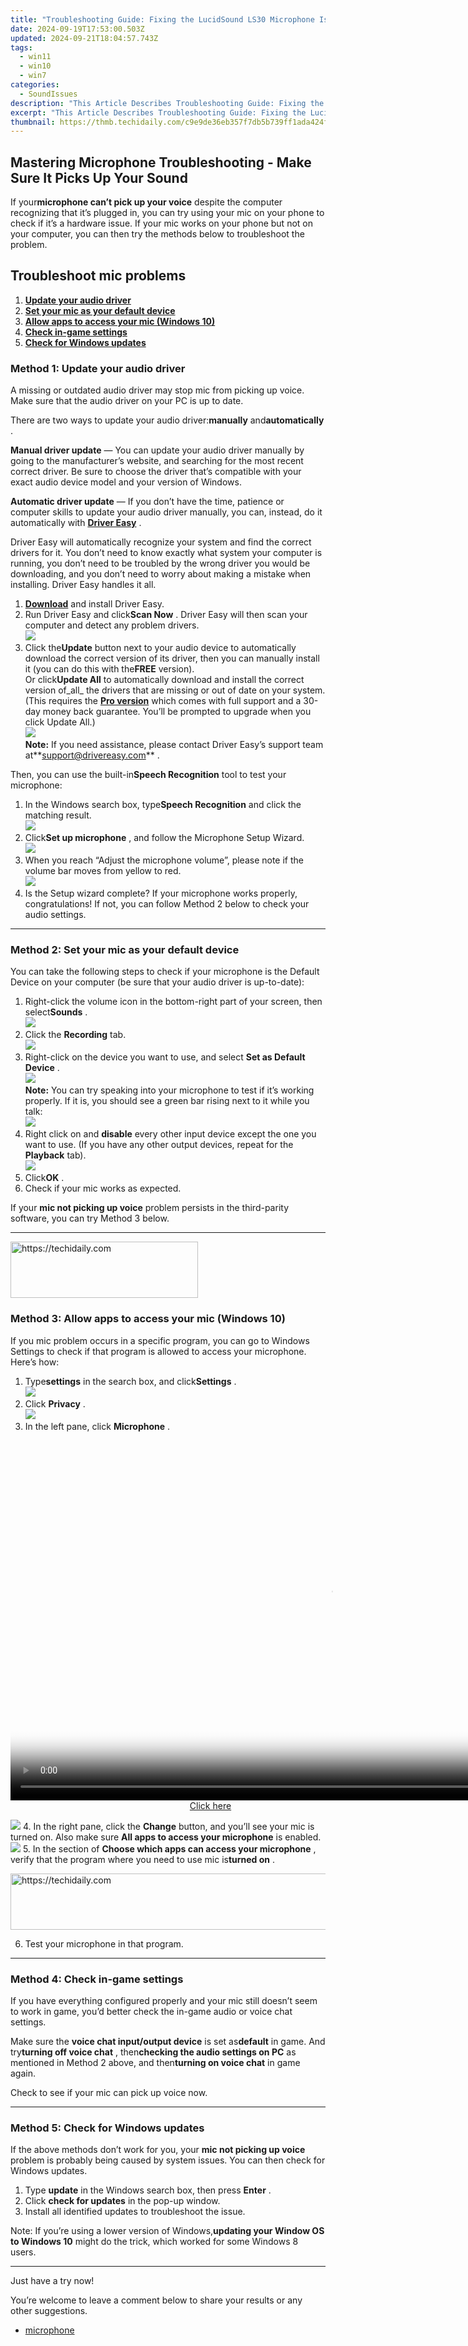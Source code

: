 ```yaml
---
title: "Troubleshooting Guide: Fixing the LucidSound LS30 Microphone Issue"
date: 2024-09-19T17:53:00.503Z
updated: 2024-09-21T18:04:57.743Z
tags:
  - win11
  - win10
  - win7
categories:
  - SoundIssues
description: "This Article Describes Troubleshooting Guide: Fixing the LucidSound LS30 Microphone Issue"
excerpt: "This Article Describes Troubleshooting Guide: Fixing the LucidSound LS30 Microphone Issue"
thumbnail: https://thmb.techidaily.com/c9e9de36eb357f7db5b739ff1ada424f8276ace6815f6a294b656d072c86df72.jpg
---
```


## Mastering Microphone Troubleshooting - Make Sure It Picks Up Your Sound

If your**microphone can’t pick up your voice** despite the computer recognizing that it’s plugged in, you can try using your mic on your phone to check if it’s a hardware issue. If your mic works on your phone but not on your computer, you can then try the methods below to troubleshoot the problem.

## Troubleshoot mic problems

1. [**Update your audio driver**](https://tools.techidaily.com/drivereasy/download/)
2. **[Set your mic as your default device](https://tools.techidaily.com/drivereasy/download/)**
3. [**Allow apps to access your mic (Windows 10)**](https://www.drivereasy.com/knowledge/how-to-fix-microphone-not-picking-up-voice/#m3)
4. [**Check in-game settings**](https://tools.techidaily.com/drivereasy/download/)
5. [**Check for Windows updates**](https://tools.techidaily.com/drivereasy/download/)

### Method 1: Update your audio driver

 A missing or outdated audio driver may stop mic from picking up voice. Make sure that the audio driver on your PC is up to date.

 There are two ways to update your audio driver:**manually** and**automatically** .

**Manual driver update** — You can update your audio driver manually by going to the manufacturer’s website, and searching for the most recent correct driver. Be sure to choose the driver that’s compatible with your exact audio device model and your version of Windows.

**Automatic driver update** — If you don’t have the time, patience or computer skills to update your audio driver manually, you can, instead, do it automatically with **[Driver Easy](https://tools.techidaily.com/drivereasy/download/)**  .

 Driver Easy will automatically recognize your system and find the correct drivers for it. You don’t need to know exactly what system your computer is running, you don’t need to be troubled by the wrong driver you would be downloading, and you don’t need to worry about making a mistake when installing. Driver Easy handles it all.

1. [**Download**](https://tools.techidaily.com/drivereasy/download/) and install Driver Easy.
2. Run Driver Easy and click**Scan Now** . Driver Easy will then scan your computer and detect any problem drivers.  
![](https://images.drivereasy.com/wp-content/uploads/2018/10/img_5bc5ca944cbd9.jpg)
3. Click the**Update** button next to your audio device to automatically download the correct version of its driver, then you can manually install it (you can do this with the**FREE** version).  
 Or click**Update All** to automatically download and install the correct version of_all_ the drivers that are missing or out of date on your system. (This requires the **[Pro version](https://tools.techidaily.com/drivereasy/download/)**  which comes with full support and a 30-day money back guarantee. You’ll be prompted to upgrade when you click Update All.)  
![](https://images.drivereasy.com/wp-content/uploads/2018/10/img_5bc5cb179f761.jpg)  
**Note:** If you need assistance, please contact Driver Easy’s support team at**<support@drivereasy.com>** .

 Then, you can use the built-in**Speech Recognition** tool to test your microphone:

1. In the Windows search box, type**Speech Recognition** and click the matching result.  
![](https://images.drivereasy.com/wp-content/uploads/2018/10/img_5bc6b1b9d9696.jpg)
2. Click**Set up microphone** , and follow the Microphone Setup Wizard.  
![](https://images.drivereasy.com/wp-content/uploads/2018/10/img_5bc6b23de4e69.jpg)
3. When you reach “Adjust the microphone volume”, please note if the volume bar moves from yellow to red.  
![](https://images.drivereasy.com/wp-content/uploads/2018/10/img_5bc6b3b757a02.jpg)
4. Is the Setup wizard complete? If your microphone works properly, congratulations! If not, you can follow Method 2 below to check your audio settings.

---

### Method 2: Set your mic as your default device

 You can take the following steps to check if your microphone is the Default Device on your computer (be sure that your audio driver is up-to-date):

1. Right-click the volume icon in the bottom-right part of your screen, then select**Sounds** .  
![](https://images.drivereasy.com/wp-content/uploads/2018/10/img_5bc6b7cd6c388.jpg)
2. Click the **Recording** tab.  
![](https://images.drivereasy.com/wp-content/uploads/2018/10/img_5bc6ca5ddbaee.jpg)
3. Right-click on the device you want to use, and select **Set as Default Device** .  
![](https://images.drivereasy.com/wp-content/uploads/2018/10/img_5bc6ca767b35a.jpg)  
**Note:** You can try speaking into your microphone to test if it’s working properly. If it is, you should see a green bar rising next to it while you talk:  
![](https://images.drivereasy.com/wp-content/uploads/2018/10/img_5bc6caa71d6b3.jpg)
4. Right click on and **disable** every other input device except the one you want to use. (If you have any other output devices, repeat for the **Playback** tab).  
![](https://images.drivereasy.com/wp-content/uploads/2018/10/img_5bc6cabba2f9f.jpg)
5. Click**OK** .
6. Check if your mic works as expected.

 If your **mic not picking up voice** problem persists in the third-parity software, you can try Method 3 below.

---

<!-- affiliate ads begin -->
<a href="https://aidotcom.pxf.io/c/5597632/2129042/19576" target="_top" id="2129042">
  <img src="//a.impactradius-go.com/display-ad/19576-2129042" border="0" alt="https://techidaily.com" width="300" height="90"/>
</a>
<img height="0" width="0" src="https://aidotcom.pxf.io/i/5597632/2129042/19576" style="position:absolute;visibility:hidden;" border="0" />
<!-- affiliate ads end -->

### Method 3: Allow apps to access your mic (Windows 10)

 If you mic problem occurs in a specific program, you can go to Windows Settings to check if that program is allowed to access your microphone. Here’s how:

1. Type**settings** in the search box, and click**Settings** .  
![](https://images.drivereasy.com/wp-content/uploads/2018/10/img_5bc6d1f6bf629.jpg)
2. Click **Privacy** .  
![](https://images.drivereasy.com/wp-content/uploads/2018/10/img_5bc6d22eaa914.jpg)
3. In the left pane, click **Microphone** .  

<!-- affiliate ads begin -->
<span id="1492813">
					<video width="1024" height="576" style="cursor:pointer"
           poster="//a.impactradius-go.com/display-clicktoplayimage/1492813.png"
           onclick="if(!this.playClicked){this.play();this.setAttribute('controls',true);this.playClicked=true;}">
	   <source src="//a.impactradius-go.com/display-ad/14559-1492813">
	   <img src="//a.impactradius-go.com/display-clicktoplayimage/1492813.png" style="border: none; height: 100%; width: 100%; object-fit: contain">
	</video>
	<div style="width:640px;text-align:center"><a href="javascript:window.open(decodeURIComponent('https%3A%2F%2Fpropmoneyinc.pxf.io%2Fc%2F5597632%2F1492813%2F14559'), '_blank');void(0);">Click here</a></div>
</span>
<img height="0" width="0" src="https://imp.pxf.io/i/5597632/1492813/14559" style="position:absolute;visibility:hidden;" border="0" />
<!-- affiliate ads end -->

![](https://images.drivereasy.com/wp-content/uploads/2018/10/img_5bc6d24e48342.jpg)
4. In the right pane, click the **Change** button, and you’ll see your mic is turned on. Also make sure **All apps to access your microphone** is enabled.  
![](https://images.drivereasy.com/wp-content/uploads/2018/10/img_5bc6d2820592a.jpg)
5. In the section of **Choose which apps can access your microphone** , verify that  the program where you need to use mic is**turned on** .

<!-- affiliate ads begin -->
<a href="https://imp.i357552.net/c/5597632/863035/11832" target="_top" id="863035">
  <img src="//a.impactradius-go.com/display-ad/11832-863035" border="0" alt="https://techidaily.com" width="728" height="90"/>
</a>
<img height="0" width="0" src="https://imp.i357552.net/i/5597632/863035/11832" style="position:absolute;visibility:hidden;" border="0" />
<!-- affiliate ads end -->

6. Test your microphone in that program.

---

### Method 4: Check in-game settings

 If you have everything configured properly and your mic still doesn’t seem to work in game, you’d better check the in-game audio or voice chat settings.

 Make sure the **voice chat input/output device** is set as**default** in game. And try**turning off voice chat** , then**checking the audio settings on PC** as mentioned in Method 2 above, and then**turning on voice chat** in game again.

Check to see if your mic can pick up voice now.

---

### Method 5: Check for Windows updates

 If the above methods don’t work for you, your **mic not picking up voice** problem is probably being caused by system issues. You can then check for Windows updates.

1. Type **update** in the Windows search box, then press **Enter** .
2. Click **check for updates** in the pop-up window.
3. Install all identified updates to troubleshoot the issue.

 Note: If you’re using a lower version of Windows,**updating your Window OS to Windows 10** might do the trick, which worked for some Windows 8 users.

---

 Just have a try now!

 You’re welcome to leave a comment below to share your results or any other suggestions.

* [microphone](https://tools.techidaily.com/drivereasy/download/)

<ins class="adsbygoogle"
     style="display:block"
     data-ad-format="autorelaxed"
     data-ad-client="ca-pub-7571918770474297"
     data-ad-slot="1223367746"></ins>

<ins class="adsbygoogle"
     style="display:block"
     data-ad-client="ca-pub-7571918770474297"
     data-ad-slot="8358498916"
     data-ad-format="auto"
     data-full-width-responsive="true"></ins>



